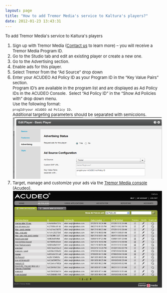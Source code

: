 ```yaml
---
layout: page
title: "How to add Tremor Media's service to Kaltura's players?"
date: 2012-01-23 13:43:31
---
```


<span class="mce-procedure" style="font-size: small;">To add Tremor Media's service to Kaltura's players</span>

1.  <span style="font-size: small;">Sign up with Tremor Media (<a href="http://corp.kaltura.com/about/contact">Contact us</a> to learn more) – you will receive a Tremor Media Program ID.</span>
2.  <span style="font-size: small;"><strong></strong>Go to the Studio tab and edit an existing player or create a new one.</span>
3.  <span style="font-size: small;"><strong></strong>Go to the Advertising section.</span>
4.  <span style="font-size: small;"><strong></strong>Enable ads for this player.</span>
5.  <span style="font-size: small;"><strong></strong>Select Tremor from the “Ad Source” drop down</span>
6.  <span style="font-size: small;"><strong></strong>Enter your ACUDEO Ad Policy ID as your Program ID in the “Key Value Pairs” section.<br />Program ID’s are available in the program list and are displayed as Ad Policy IDs in the ACUDEO Console.  Select “Ad Policy ID” in the “Show Ad Policies with” drop down menu.<br />Use the following format:<br /><span style="font-family: courier new,courier; font-size: x-small;">progId=your ACUDEO Ad Policy ID.</span><br />Additional targeting parameters should be separated with semicolons.<img src="../../assets/273.img">
7.  <span style="font-size: small;">Target, manage and customize your ads via the <a href="https://acudeo.tremormedia.com/">Tremor Media console</a> (Acudeo).</span><img src="../../assets/274.img">

<span style="font-size: small;"><br /></span>